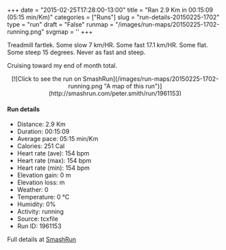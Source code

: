 +++
date = "2015-02-25T17:28:00-13:00"
title = "Ran 2.9 Km in 00:15:09 (05:15 min/Km)"
categories = ["Runs"]
slug = "run-details-20150225-1702"
type = "run"
draft = "False"
runmap = "/images/run-maps/20150225-1702-running.png"
svgmap = '<polyline points="">'
+++

Treadmill fartlek. Some slow 7 km/HR. Some fast 17.1 km/HR. Some flat.  Some steep 15 degrees.  Never as fast and steep. 

Cruising toward my end of month total. 



<!--more-->

<center>
[![Click to see the run on SmashRun](/images/run-maps/20150225-1702-running.png "A map of this run")](http://smashrun.com/peter.smith/run/1961153)
</center>

#### Run details

* Distance: 2.9 Km
* Duration: 00:15:09
* Average pace: 05:15 min/Km
* Calories: 251 Cal
* Heart rate (ave): 154 bpm
* Heart rate (max): 154 bpm
* Heart rate (min): 154 bpm
* Elevation gain: 0 m
* Elevation loss:  m
* Weather: 0
* Temperature: 0 &deg;C
* Humidity: 0%
* Activity: running
* Source: tcxfile
* Run ID: 1961153

Full details at [SmashRun](http://smashrun.com/peter.smith/run/1961153)
